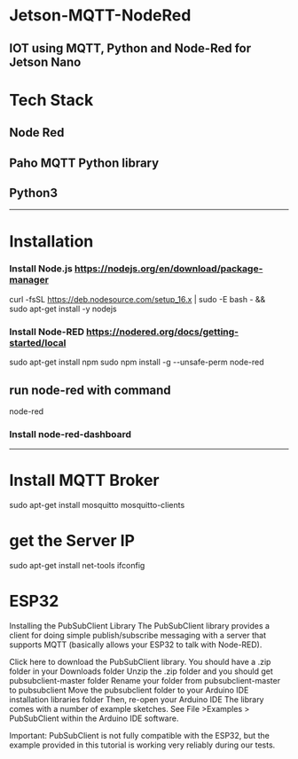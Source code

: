 # Jetson-MQTT-NodeRed
IOT using MQTT, Python and Node-Red for Jetson Nano
-----------------------------------------------------
# Tech Stack
## Node Red
## Paho MQTT Python library
## Python3
-------------------------------------------------------
# Installation
### Install Node.js https://nodejs.org/en/download/package-manager
curl -fsSL https://deb.nodesource.com/setup_16.x | sudo -E bash - &&\
sudo apt-get install -y nodejs

### Install Node-RED https://nodered.org/docs/getting-started/local
sudo apt-get install npm
sudo npm install -g --unsafe-perm node-red
## run node-red with command
node-red

### Install node-red-dashboard
--------------------------------------------------------------------
# Install MQTT Broker
sudo apt-get install mosquitto mosquitto-clients

# get the Server IP
sudo apt-get install net-tools
ifconfig

# ESP32
Installing the PubSubClient Library
The PubSubClient library provides a client for doing simple publish/subscribe messaging with a server that supports MQTT (basically allows your ESP32 to talk with Node-RED).

Click here to download the PubSubClient library. You should have a .zip folder in your Downloads folder
Unzip the .zip folder and you should get pubsubclient-master folder
Rename your folder from pubsubclient-master to pubsubclient
Move the pubsubclient folder to your Arduino IDE installation libraries folder
Then, re-open your Arduino IDE
The library comes with a number of example sketches. See File >Examples > PubSubClient within the Arduino IDE software.

Important: PubSubClient is not fully compatible with the ESP32, but the example provided in this tutorial is working very reliably during our tests.



